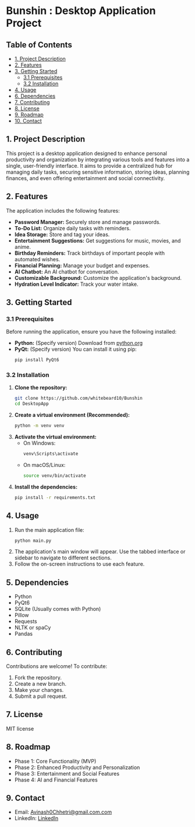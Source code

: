 # Bunshin : Desktop Application Project

## Table of Contents

* [1. Project Description](#1-project-description)
* [2. Features](#2-features)
* [3. Getting Started](#3-getting-started)
    * [3.1 Prerequisites](#31-prerequisites)
    * [3.2 Installation](#32-installation)
* [4. Usage](#4-usage)
* [6. Dependencies](#6-dependencies)
* [7. Contributing](#7-contributing)
* [8. License](#8-license)
* [9. Roadmap](#9-roadmap)
* [10. Contact](#10-contact)

## 1. Project Description

This project is a desktop application designed to enhance personal productivity and organization by integrating various tools and features into a single, user-friendly interface. It aims to provide a centralized hub for managing daily tasks, securing sensitive information, storing ideas, planning finances, and even offering entertainment and social connectivity.

## 2. Features

The application includes the following features:

* **Password Manager:** Securely store and manage passwords.
* **To-Do List:** Organize daily tasks with reminders.
* **Idea Storage:** Store and tag your ideas.
* **Entertainment Suggestions:** Get suggestions for music, movies, and anime.
* **Birthday Reminders:** Track birthdays of important people with automated wishes.
* **Financial Planning:** Manage your budget and expenses.
* **AI Chatbot:** An AI chatbot for conversation.
* **Customizable Background:** Customize the application's background.
* **Hydration Level Indicator:** Track your water intake.

## 3. Getting Started

### 3.1 Prerequisites

Before running the application, ensure you have the following installed:

* **Python:** (Specify version) Download from [python.org](https://www.python.org/)
* **PyQt:** (Specify version) You can install it using pip:
    ```bash
    pip install PyQt6
    ```

### 3.2 Installation

1.  **Clone the repository:**
    ```bash
    git clone https://github.com/whitebeard10/Bunshin
    cd DesktopApp
    ```
2.  **Create a virtual environment (Recommended):**
    ```bash
    python -m venv venv
    ```
3.  **Activate the virtual environment:**
    * On Windows:
        ```bash
        venv\Scripts\activate
        ```
    * On macOS/Linux:
        ```bash
        source venv/bin/activate
        ```
4.  **Install the dependencies:**
    ```bash
    pip install -r requirements.txt
    ```
    

## 4. Usage

1.  Run the main application file:
    ```bash
    python main.py
    ```
2.  The application's main window will appear.  Use the tabbed interface or sidebar to navigate to different sections.
3.  Follow the on-screen instructions to use each feature.

## 5. Dependencies

* Python 
* PyQt6 
* SQLite (Usually comes with Python)
* Pillow
* Requests
* NLTK or spaCy
* Pandas

## 6. Contributing

Contributions are welcome!  To contribute:

1.  Fork the repository.
2.  Create a new branch.
3.  Make your changes.
4.  Submit a pull request.

## 7. License

MIT license

## 8. Roadmap

* Phase 1: Core Functionality (MVP)
* Phase 2: Enhanced Productivity and Personalization
* Phase 3: Entertainment and Social Features
* Phase 4: AI and Financial Features

## 9. Contact

* Email: [Avinash0Chhetri@gmail.com.com](mailto:Avinash0Chhetri@gmail.com.com)
* LinkedIn: [LinkedIn](https://www.linkedin.com/in/avinash-chhetri-596a04229/)